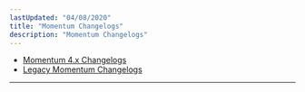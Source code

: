 ```yaml
---
lastUpdated: "04/08/2020"
title: "Momentum Changelogs"
description: "Momentum Changelogs"
---
```


- [Momentum 4.x Changelogs](/momentum/changelog/4)
- [Legacy Momentum Changelogs](/momentum/changelog/legacy)

---